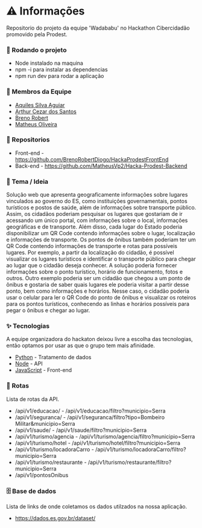 # ⚠️ Informações
Repositorio do projeto da equipe 'Wadababu' no Hackathon Cibercidadão promovido pela Prodest.

### 🧩 Rodando o projeto
* Node instalado na maquina
* npm -i para instalar as dependencias
* npm run dev para rodar a aplicação

### 🚀 Membros da Equipe
* [Aquiles Silva Aguiar](https://www.linkedin.com/in/aquilesaguiar/)
* [Arthur Cezar dos Santos](https://www.linkedin.com/in/arthurcezars/)
* [Breno Robert](https://www.linkedin.com/in/brenorobertdiogo/)
* [Matheus Oliveira](https://www.linkedin.com/in/matheus-o-f-ribeiro/)

### 📝 Repositorios
* Front-end - <https://github.com/BrenoRobertDiogo/HackaProdestFrontEnd>
* Back-end - <https://github.com/MatheusVp2/Hacka-Prodest-Backend>

### 🌱 Tema / Ideia
Solução web que apresenta geograficamente informações sobre lugares vinculados ao governo do ES, como 
instituições governamentais, pontos turísticos e postos de saúde, além de informações sobre transporte público.
Assim, os cidadãos poderiam pesquisar os lugares que gostariam de ir acessando um único portal, com informações 
sobre o local, informações geográficas e de transporte. Além disso, cada lugar do Estado poderia disponibilizar um QR 
Code contendo informações sobre o lugar, localização e informações de transporte. Os pontos de ônibus também 
poderiam ter um QR Code contendo informações de transporte e rotas para possíveis lugares.
Por exemplo, a partir da localização do cidadão, é possível visualizar os lugares turísticos e identificar o transporte 
público para chegar ao lugar que o cidadão deseja conhecer. A solução poderia fornecer informações sobre o ponto 
turístico, horário de funcionamento, fotos e outros.
Outro exemplo poderia ser um cidadão que chegou a um ponto de ônibus e gostaria de saber quais lugares ele poderia 
visitar a partir desse ponto, bem como informações e horários. Nesse caso, o cidadão poderia usar o celular para ler o 
QR Code do ponto de ônibus e visualizar os roteiros para os pontos turísticos, conhecendo as linhas e horários possíveis 
para pegar o ônibus e chegar ao lugar.

### ✨ Tecnologias
A equipe organizadora do hackaton deixou livre a escolha das tecnologias, então optamos por usar as que o grupo tem mais afinidade.
* [Python](https://www.python.org/) - Tratamento de dados
* [Node](https://nodejs.org/en/) - API
* [JavaScript](https://www.javascript.com/) - Front-end
  
### 🔀 Rotas
Lista de rotas da API.
* /api/v1/educacao/  - /api/v1/educacao/filtro?municipio=Serra
* /api/v1/seguranca/ - /api/v1/seguranca/filtro?tipo=Bombeiro Militar&municipio=Serra
* /api/v1/saude/     - /api/v1/saude/filtro?municipio=Serra
* /api/v1/turismo/agencia         - /api/v1/turismo/agencia/filtro?municipio=Serra
* /api/v1/turismo/hotel           - /api/v1/turismo/hotel/filtro?municipio=Serra
* /api/v1/turismo/locadoraCarro   - /api/v1/turismo/locadoraCarro/filtro?municipio=Serra
* /api/v1/turismo/restaurante    - /api/v1/turismo/restaurante/filtro?municipio=Serra
* /api/v1/pontosOnibus

### 🗄 Base de dados
Lista de links de onde coletamos os dados utilzados na nossa aplicação.
* <https://dados.es.gov.br/dataset/>
